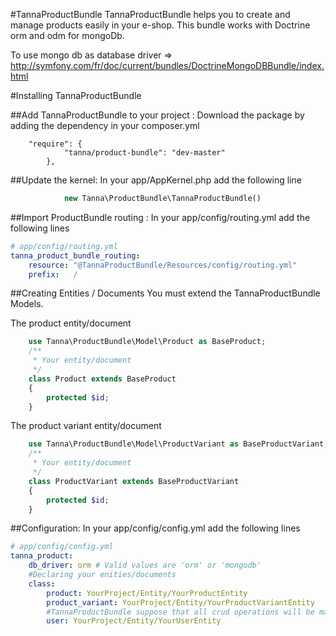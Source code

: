 #TannaProductBundle
TannaProductBundle helps you to create and manage products easily in your e-shop.
This bundle works with Doctrine orm and odm for mongoDb.

To use mongo db as database driver => http://symfony.com/fr/doc/current/bundles/DoctrineMongoDBBundle/index.html

#Installing TannaProductBundle

##Add TannaProductBundle to your project :
Download the package by adding the dependency in your composer.yml
```composer
    "require": {
            "tanna/product-bundle": "dev-master"
        },
```
##Update the kernel:
In your app/AppKernel.php add the following line
```php
            new Tanna\ProductBundle\TannaProductBundle()
```
##Import ProductBundle routing :
In your app/config/routing.yml add the following lines
```yml
# app/config/routing.yml
tanna_product_bundle_routing:
    resource: "@TannaProductBundle/Resources/config/routing.yml"
    prefix:   /
```
##Creating Entities / Documents
You must extend the TannaProductBundle Models.

The product entity/document
```php
    use Tanna\ProductBundle\Model\Product as BaseProduct;
    /**
     * Your entity/document
     */
    class Product extends BaseProduct
    {
        protected $id;
    }
```
The product variant entity/document
```php
    use Tanna\ProductBundle\Model\ProductVariant as BaseProductVariant;
    /**
     * Your entity/document
     */
    class ProductVariant extends BaseProductVariant
    {
        protected $id;
    }
```


##Configuration:
In your app/config/config.yml add the following lines
```yml
# app/config/config.yml
tanna_product:
    db_driver: orm # Valid values are 'orm' or 'mongodb'
    #Declaring your enities/documents
    class:
        product: YourProject/Entity/YourProductEntity
        product_variant: YourProject/Entity/YourProductVariantEntity
        #TannaProductBundle suppose that all crud operations will be made by a logged user.
        user: YourProject/Entity/YourUserEntity
```
